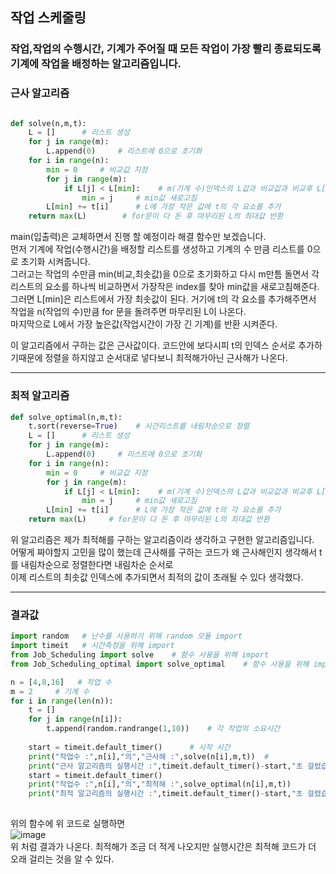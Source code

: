 ## 작업 스케줄링

### 작업,작업의 수행시간, 기계가 주어질 때 모든 작업이 가장 빨리 종료되도록 기계에 작업을 배정하는 알고리즘입니다.  
### 근사 알고리즘  
```python

def solve(n,m,t):
    L = []      # 리스트 생성
    for j in range(m):
        L.append(0)     # 리스트에 0으로 초기화
    for i in range(n):
        min = 0     # 비교값 지정
        for j in range(m):
            if L[j] < L[min]:    # m(기계 수)인덱스의 L값과 비교값과 비교후 L[j]가 더 작으면
                min = j     # min값 새로고침
        L[min] += t[i]      # L에 가장 작은 값에 t의 각 요소를 추가
    return max(L)        # for문이 다 돈 후 마무리된 L의 최대값 반환

```

main(입출력)은 교체하면서 진행 할 예정이라 해결 함수만 보겠습니다.  
먼저 기계에 작업(수행시간)을 배정할 리스트를 생성하고 기계의 수 만큼 리스트를 0으로 초기화 시켜줍니다.  
그러고는 작업의 수만큼 min(비교,최솟값)을 0으로 초기화하고 다시 m만틈 돌면서
각 리스트의 요소를 하나씩 비교하면서 가장작은 index를 찾아 min값을 새로고침해준다.  
그러면 L[min]은 리스트에서 가장 최솟값이 된다. 거기에 t의 각 요소를 추가해주면서 작업을 n(작업의 수)만큼 for 문을 돌려주면 마무리된 L이 나온다.  
마지막으로 L에서 가장 높은값(작업시간이 가장 긴 기계)를 반환 시켜준다.  

이 알고리즘에서 구하는 값은 근사값이다. 코드안에 보다시피 t의 인덱스 순서로 추가하기때문에 정렬을 하지않고 순서대로 넣다보니 최적해가아닌 근사해가 나온다.  
- - -
### 최적 알고리즘  
``` python 
def solve_optimal(n,m,t):
    t.sort(reverse=True)    # 시간리스트를 내림차순으로 정렬
    L = []      # 리스트 생성
    for j in range(m):
        L.append(0)     # 리스트에 0으로 초기화
    for i in range(n):
        min = 0     # 비교값 지정
        for j in range(m):
            if L[j] < L[min]:    # m(기계 수)인덱스의 L값과 비교값과 비교후 L[j]가 더 작으면
                min = j     # min값 새로고침
        L[min] += t[i]      # L에 가장 작은 값에 t의 각 요소를 추가
    return max(L)     # for문이 다 돈 후 마무리된 L의 최대값 반환
```
위 알고리즘은 제가 최적해를 구하는 알고리즘이라 생각하고 구현한 알고리즘입니다.  
어떻게 짜야할지 고민을 많이 했는데 근사해를 구하는 코드가 왜 근사해인지 생각해서 t를 내림차순으로 정렬한다면 내림차순 순서로  
이제 리스트의 최솟값 인덱스에 추가되면서 최적의 값이 초래될 수 있다 생각했다.  
- - -
### 결과값
``` python
import random   # 난수를 사용하기 위해 random 모듈 import
import timeit   # 시간측정을 위해 import
from Job_Scheduling import solve    # 함수 사용을 위해 import
from Job_Scheduling_optimal import solve_optimal    # 함수 사용을 위해 import

n = [4,8,16]   # 작업 수
m = 2     # 기계 수
for i in range(len(n)):
    t = []
    for j in range(n[i]):
        t.append(random.randrange(1,10))    # 각 작업의 소요시간
        
    start = timeit.default_timer()      # 시작 시간
    print("작업수 :",n[i],"의","근사해 :",solve(n[i],m,t))  #
    print("근사 알고리즘의 실행시간 :",timeit.default_timer()-start,"초 걸렸습니다")    # 현재시간 - 시작시간 = 실행시간
    start = timeit.default_timer()
    print("작업수 :",n[i],"의","최적해 :",solve_optimal(n[i],m,t))
    print("최적 알고리즘의 실행시간 :",timeit.default_timer()-start,"초 걸렸습니다")
    
```
위의 함수에 위 코드로 실행하면  
![image](https://user-images.githubusercontent.com/80373033/118423603-5b06fe00-b700-11eb-8460-556f3420180e.png)  
위 처럼 결과가 나온다. 최적해가 조금 더 적게 나오지만 실행시간은 최적해 코드가 더 오래 걸리는 것을 알 수 있다.
